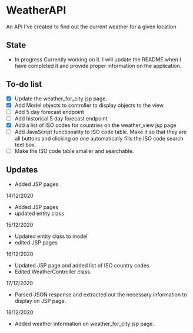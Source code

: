 # WeatherAPI
An API I've created to find out the current weather for a given location
## State
- In progress
Currently working on it. I will update the README when I have completed it and provide proper information on the application.
## To-do list
- [x] Update the weather_for_city jsp page. 
- [x] Add Model objects to controller to display objects to the view.
- [ ] Add 5 day forecast endpoint
- [ ] Add historical 5 day forecast endpoint
- [x] Add a list of ISO codes for countries on the weather_view jsp page
- [ ] Add JavaScript functionality to ISO code table. Make it so that they are all buttons and clicking on one automatically fills the ISO code search text box.
- [ ] Make the ISO code table smaller and searchable.
## Updates
- Added JSP pages

14/12/2020
- Added JSP pages
- updated entity class

15/12/2020
- Updated entity class to model
- edited JSP pages

16/12/2020
- Updated JSP page and added list of ISO country codes.
- Edited WeatherController class.

17/12/2020
- Parsed JSON response and extracted out the necessary information to display on JSP page.

18/12/2020
- Added weather information on weather_for_city jsp page.
